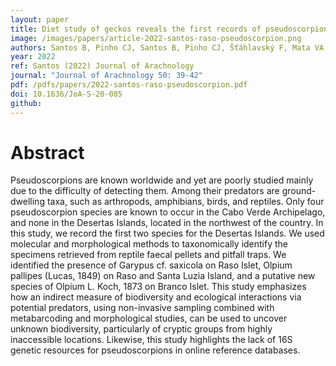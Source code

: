 ```yaml
---
layout: paper
title: Diet study of geckos reveals the first records of pseudoscorpions on Desertas Islands (Cabo Verde)
image: /images/papers/article-2022-santos-raso-pseudoscorpion.png
authors: Santos B, Pinho CJ, Santos B, Pinho CJ, Šťáhlavský F, Mata VA, Lopes RJ, Vasconcelos R.
year: 2022
ref: Santos (2022) Journal of Arachnology
journal: "Journal of Arachnology 50: 39-42"
pdf: /pdfs/papers/2022-santos-raso-pseudoscorpion.pdf
doi: 10.1636/JoA-S-20-085
github: 
---
```


# Abstract
Pseudoscorpions are known worldwide and yet are poorly studied mainly due to the difficulty of detecting them. Among their predators are ground-dwelling taxa, such as arthropods, amphibians, birds, and reptiles. Only four pseudoscorpion species are known to occur in the Cabo Verde Archipelago, and none in the Desertas Islands, located in the northwest of the country. In this study, we record the first two species for the Desertas Islands. We used molecular and morphological methods to taxonomically identify the specimens retrieved from reptile faecal pellets and pitfall traps. We identified the presence of Garypus cf. saxicola on Raso Islet, Olpium pallipes (Lucas, 1849) on Raso and Santa Luzia Island, and a putative new species of Olpium L. Koch, 1873 on Branco Islet. This study emphasizes how an indirect measure of biodiversity and ecological interactions via potential predators, using non-invasive sampling combined with metabarcoding and morphological studies, can be used to uncover unknown biodiversity, particularly of cryptic groups from highly inaccessible locations. Likewise, this study highlights the lack of 16S genetic resources for pseudoscorpions in online reference databases.